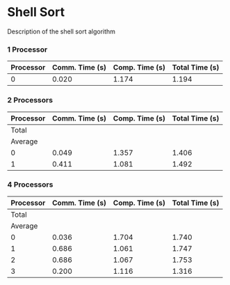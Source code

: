 # Shell Sort

Description of the shell sort algorithm

### 1 Processor
|Processor|Comm. Time (s)|Comp. Time (s)|Total Time (s)|
|---|----|---|---|
|0|0.020|1.174|1.194|

### 2 Processors
|Processor|Comm. Time (s)|Comp. Time (s)|Total Time (s)|
|---|----|---|---|
|Total||||
|Average||||
|0|0.049|1.357|1.406|
|1|0.411|1.081|1.492|

### 4 Processors
|Processor|Comm. Time (s)|Comp. Time (s)|Total Time (s)|
|---|----|---|---|
|Total||||
|Average||||
|0|0.036|1.704|1.740|
|1|0.686|1.061|1.747|
|2|0.686|1.067|1.753|
|3|0.200|1.116|1.316|